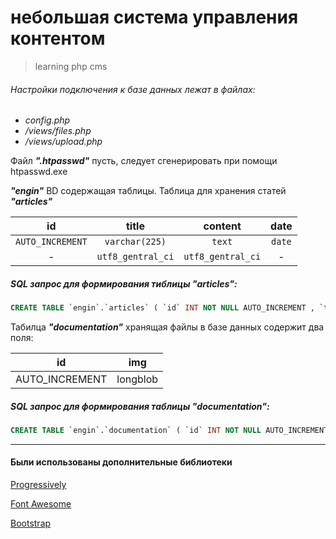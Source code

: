 # небольшая система управления контентом
>learning php cms

###### Настройки подключения к базе данных лежат в файлах: 
  + _config.php_
  + _/views/files.php_
  + _/views/upload.php_

Файл **_".htpasswd"_** пусть, следует сгенерировать при помощи htpasswd.exe

**_"engin"_** BD содержащая таблицы. 
Таблица для хранения статей **_"articles"_**

| id | title | content | date |
| :---: | :---: | :---: | :---: |
| `AUTO_INCREMENT` | `varchar(225)` | `text` | `date` |
| - | `utf8_gentral_ci` | `utf8_gentral_ci` | - |

##### SQL запрос для формирования тиблицы "articles":

```sql
CREATE TABLE `engin`.`articles` ( `id` INT NOT NULL AUTO_INCREMENT , `title` VARCHAR(225) CHARACTER SET utf8 COLLATE utf8_general_ci NOT NULL , `content` TEXT CHARACTER SET utf8 COLLATE utf8_general_ci NOT NULL , `date` DATE NOT NULL , PRIMARY KEY (`id`)) ENGINE = InnoDB CHARACTER SET utf8 COLLATE utf8_general_ci;
```

Табилца **_"documentation"_** хранящая файлы в базе данных содержит два поля:

| id | img |
| :---: | :---: |
| AUTO_INCREMENT | longblob |

##### SQL запрос для формирования таблицы "documentation": 
```sql
CREATE TABLE `engin`.`documentation` ( `id` INT NOT NULL AUTO_INCREMENT , `img` LONGBLOB NOT NULL , PRIMARY KEY (`id`)) ENGINE = InnoDB CHARACTER SET utf8 COLLATE utf8_general_ci;
```

***

#### Были использованы дополнительные библиотеки

[Progressively](https://github.com/thinker3197/progressively)

[Font Awesome](https://fontawesome.ru/)

[Bootstrap](https://getbootstrap.com/)
